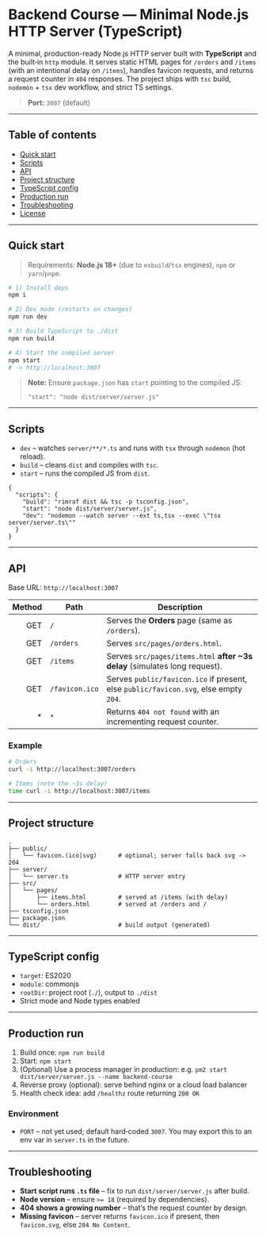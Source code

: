 # Backend Course — Minimal Node.js HTTP Server (TypeScript)

A minimal, production-ready Node.js HTTP server built with **TypeScript** and the built‑in `http` module. It serves static HTML pages for `/orders` and `/items` (with an intentional delay on `/items`), handles favicon requests, and returns a request counter in `404` responses. The project ships with `tsc` build, `nodemon` + `tsx` dev workflow, and strict TS settings.

> **Port:** `3007` (default)

---

## Table of contents

- [Quick start](#quick-start)
- [Scripts](#scripts)
- [API](#api)
- [Project structure](#project-structure)
- [TypeScript config](#typescript-config)
- [Production run](#production-run)
- [Troubleshooting](#troubleshooting)
- [License](#license)

---

## Quick start

> Requirements: **Node.js 18+** (due to `esbuild`/`tsx` engines), `npm` or `yarn`/`pnpm`.

```bash
# 1) Install deps
npm i

# 2) Dev mode (restarts on changes)
npm run dev

# 3) Build TypeScript to ./dist
npm run build

# 4) Start the compiled server
npm start
# -> http://localhost:3007
```

> **Note:** Ensure `package.json` has `start` pointing to the compiled JS:
>
> ```jsonc
> "start": "node dist/server/server.js"
> ```

---

## Scripts

- `dev` – watches `server/**/*.ts` and runs with `tsx` through `nodemon` (hot reload).
- `build` – cleans `dist` and compiles with `tsc`.
- `start` – runs the compiled JS from `dist`.

```jsonc
{
  "scripts": {
    "build": "rimraf dist && tsc -p tsconfig.json",
    "start": "node dist/server/server.js",
    "dev": "nodemon --watch server --ext ts,tsx --exec \"tsx server/server.ts\""
  }
}
```

---

## API

Base URL: `http://localhost:3007`

| Method | Path       | Description                                                                 |
|-------:|------------|-----------------------------------------------------------------------------|
|  GET   | `/`        | Serves the **Orders** page (same as `/orders`).                             |
|  GET   | `/orders`  | Serves `src/pages/orders.html`.                                             |
|  GET   | `/items`   | Serves `src/pages/items.html` **after ~3s delay** (simulates long request). |
|  GET   | `/favicon.ico` | Serves `public/favicon.ico` if present, else `public/favicon.svg`, else empty `204`. |
|  *    | `*`        | Returns `404 not found` with an incrementing request counter.                |

### Example

```bash
# Orders
curl -i http://localhost:3007/orders

# Items (note the ~3s delay)
time curl -i http://localhost:3007/items
```

---

## Project structure

```
.
├── public/
│   └── favicon.(ico|svg)      # optional; server falls back svg -> 204
├── server/
│   └── server.ts              # HTTP server entry
├── src/
│   └── pages/
│       ├── items.html         # served at /items (with delay)
│       └── orders.html        # served at /orders and /
├── tsconfig.json
├── package.json
└── dist/                      # build output (generated)
```

---

## TypeScript config

- `target`: ES2020
- `module`: commonjs
- `rootDir`: project root (`./`), output to `./dist`
- Strict mode and Node types enabled

---

## Production run

1. Build once: `npm run build`
2. Start: `npm start`
3. (Optional) Use a process manager in production: e.g. `pm2 start dist/server/server.js --name backend-course`
4. Reverse proxy (optional): serve behind nginx or a cloud load balancer
5. Health check idea: add `/healthz` route returning `200 OK`

### Environment

- `PORT` – not yet used; default hard‑coded `3007`. You may export this to an env var in `server.ts` in the future.

---

## Troubleshooting

- **Start script runs `.ts` file** – fix to run `dist/server/server.js` after build.
- **Node version** – ensure `>= 18` (required by dependencies).
- **404 shows a growing number** – that’s the request counter by design.
- **Missing favicon** – server returns `favicon.ico` if present, then `favicon.svg`, else `204 No Content`.
